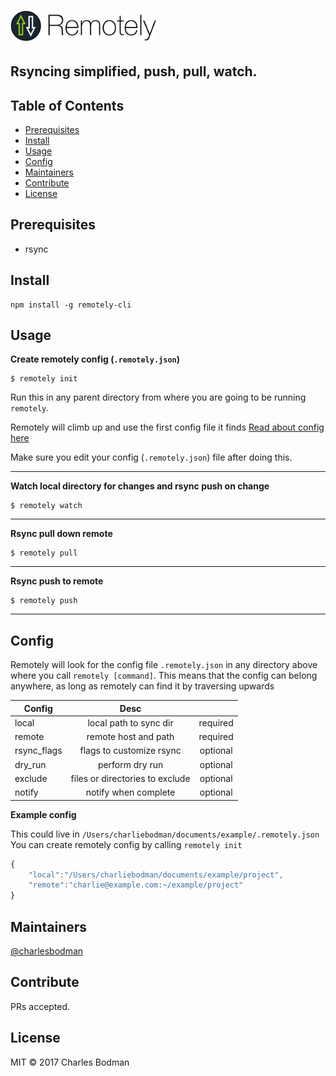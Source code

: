 # <img src="https://raw.githubusercontent.com/charlesbodman/remotely/master/icon.png" width="233"/>

## Rsyncing simplified, push, pull, watch.

## Table of Contents

- [Prerequisites](#prerequisites)
- [Install](#install)
- [Usage](#usage)
- [Config](#config)
- [Maintainers](#maintainers)
- [Contribute](#contribute)
- [License](#license)

## Prerequisites
- rsync

## Install
```
npm install -g remotely-cli
```

## Usage

**Create remotely config (`.remotely.json`)**
```
$ remotely init
```
Run this in any parent directory from where you are going to be running `remotely`.

Remotely will climb up and use the first config file it finds
[Read about config here](#config)

Make sure you edit your config (`.remotely.json`) file after doing this.

---

**Watch local directory for changes and rsync push on change**
```
$ remotely watch
```
---

**Rsync pull down remote**
```
$ remotely pull
```
---

**Rsync push to remote**
```
$ remotely push
```
---

## Config
Remotely will look for the config file `.remotely.json` in any directory above where you call `remotely [command]`.
This means that the config can belong anywhere, as long as remotely can find it by traversing upwards

| Config        | Desc         |                |
| ------------- |:-------------:|:-------------:|
| local         | local path to sync dir | required |
| remote      | remote host and path | required |
| rsync_flags | flags to customize rsync  | optional |
| dry_run | perform dry run | optional |
| exclude | files or directories to exclude | optional |
| notify | notify when complete | optional |

**Example config**

This could live in `/Users/charliebodman/documents/example/.remotely.json`
You can create remotely config by calling `remotely init`
```javascript
{
    "local":"/Users/charliebodman/documents/example/project",
    "remote":"charlie@example.com:~/example/project"
}
```

## Maintainers

[@charlesbodman](https://github.com/@charlesbodman)

## Contribute

PRs accepted.

## License

MIT © 2017 Charles Bodman
